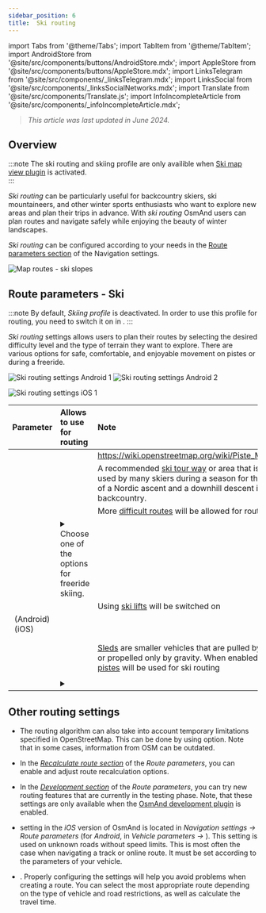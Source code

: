 ```yaml
---
sidebar_position: 6
title:  Ski routing
---
```


import Tabs from '@theme/Tabs';
import TabItem from '@theme/TabItem';
import AndroidStore from '@site/src/components/buttons/AndroidStore.mdx';
import AppleStore from '@site/src/components/buttons/AppleStore.mdx';
import LinksTelegram from '@site/src/components/_linksTelegram.mdx';
import LinksSocial from '@site/src/components/_linksSocialNetworks.mdx';
import Translate from '@site/src/components/Translate.js';
import InfoIncompleteArticle from '@site/src/components/_infoIncompleteArticle.mdx';


> *This article was last updated in June 2024.*

## Overview

:::note
The ski routing and skiing profile are only availible when [Ski map view plugin](../../plugins/ski-maps.md) is activated.  
:::

*Ski routing* can be particularly useful for backcountry skiers, ski mountaineers, and other winter sports enthusiasts who want to explore new areas and plan their trips in advance. With *ski routing* OsmAnd users can plan routes and navigate safely while enjoying the beauty of winter landscapes.  

*Ski routing* can be configured according to your needs in the [Route parameters section](../guidance/navigation-settings.md#route-parameters) of the Navigation settings.  

![Map routes - ski slopes](@site/static/img/navigation/routing/ski_routing_overview.png)


## Route parameters - Ski

:::note
By default, *Skiing profile* is deactivated. In order to use this profile for routing, you need to switch it on in *<Translate android="true" ids="shared_string_menu,shared_string_settings,application_profiles"/>*.
:::

*Ski routing* settings allows users to plan their routes by selecting the desired difficulty level and the type of terrain they want to explore. There are various options for safe, comfortable, and enjoyable movement on pistes or during a freeride.  

<Tabs groupId="operating-systems">

<TabItem value="android" label="Android">  

![Ski routing settings Android 1](@site/static/img/navigation/routing/skiing_routing_1_andr.png) ![Ski routing settings Android 2](@site/static/img/navigation/routing/skiing_routing_2_andr.png)

</TabItem>

<TabItem value="ios" label="iOS">

![Ski routing settings iOS 1](@site/static/img/navigation/routing/skiing_routing_ios_1.png)

</TabItem>

</Tabs>

| Parameter | Allows to use for routing | Note |
|:------------|:---------------|:---------------|
|*<Translate android="true" ids="routing_attr_allow_skating_only_name"/>* | <Translate android="true" ids="routing_attr_allow_skating_only_description"/> |  https://wiki.openstreetmap.org/wiki/Piste_Maps#Type  |
|*<Translate android="true" ids="app_mode_ski_touring"/>* |   <Translate android="true" ids="routing_attr_piste_type_skitour_description"/> | A recommended [ski tour way](https://wiki.openstreetmap.org/wiki/Piste_Maps#Type) or area that is generally used by many skiers during a season for the purpose of a Nordic ascent and a downhill descent in the backcountry. |
|*<Translate android="true" ids="routing_attr_allow_advanced_name"/>* |  <Translate android="true" ids="routing_attr_allow_advanced_description"/>  | More [difficult routes](https://wiki.openstreetmap.org/wiki/Piste_Maps#Difficulty) will be allowed for routing. |
|*<Translate android="true" ids="routing_attr_freeride_policy_name"/>* |   <details><summary> Choose one of the options for freeride skiing.  </summary>![Off piste Android](@site/static/img/navigation/routing/offpiste_android.png) </details> |   |
|*<Translate android="true" ids="routing_attr_piste_type_downhill_name"/>* |  <Translate android="true" ids="routing_attr_piste_type_downhill_description"/> | Using [ski lifts](https://wiki.openstreetmap.org/wiki/Piste_Maps#Ski_lifts) will be switched on |
|*<Translate android="true" ids="routing_attr_piste_type_nordic_name"/>*&nbsp;(Android) *<Translate ios="true" ids="routeInfo_piste_type_name"/>*&nbsp;(iOS) |   <Translate android="true" ids="routing_attr_piste_type_nordic_description"/>|  |
|*<Translate android="true" ids="routing_attr_allow_classic_only_name"/>* |   <Translate android="true" ids="routing_attr_allow_classic_only_description"/>|  |
|*<Translate android="true" ids="routing_attr_allow_expert_name"/>* |   <Translate android="true" ids="routing_attr_allow_expert_description"/>|  |
|*<Translate android="true" ids="routing_attr_piste_type_sled_name"/>* |  <Translate android="true" ids="routing_attr_piste_type_sled_description"/> | [Sleds](https://wiki.openstreetmap.org/wiki/Piste_Maps#Type) are smaller vehicles that are pulled by a human or propelled only by gravity. When enabled, [sledding pistes](https://wiki.openstreetmap.org/wiki/Piste_Maps#Type) will be used for ski routing |
|*<Translate android="true" ids="routing_attr_allow_intermediate_name"/>* |   <Translate android="true" ids="routing_attr_allow_intermediate_description"/>|  |
|*<Translate android="true" ids="routing_attr_difficulty_preference_name"/>* |  <details><summary>  <Translate android="true" ids="routing_attr_difficulty_preference_description"/> </summary>![Off piste Android](@site/static/img/navigation/routing/offpiste_android.png) </details> |  |


## Other routing settings

- The routing algorithm can also take into account temporary limitations specified in OpenStreetMap. This can be done by using *[<Translate android="true" ids="temporary_conditional_routing"/>](../routing/osmand-routing.md#consider-temporary-limitations)* option. Note that in some cases, information from OSM can be outdated.  

- In the [*Recalculate route section*](../../navigation/guidance/navigation-settings.md#recalculate-route) of the *Route parameters*, you can enable and adjust route recalculation options.

- In the [*Development section*](../guidance/navigation-settings.md#development-settings) of the *Route parameters*, you can try new routing features that are currently in the testing phase. Note, that these settings are only available when the [OsmAnd development plugin](../../plugins/development.md) is enabled.

- *[<Translate ios="true" ids="road_speeds"/>](../guidance/navigation-settings.md#road-speeds)* setting in the *iOS* version of OsmAnd is located in *Navigation settings → Route parameters* (for *Android*, in *Vehicle parameters → [<Translate android="true" ids="default_speed_setting_title"/>](../guidance/navigation-settings.md#default-speed--road-speeds)*). This setting is used on unknown roads without speed limits. This is most often the case when navigating a track or online route. It must be set according to the parameters of your vehicle.

- *[<Translate ios="true" ids="vehicle_parameters"/>](../guidance/navigation-settings.md#vehicle-parameters)*. Properly configuring the settings will help you avoid problems when creating a route. You can select the most appropriate route depending on the type of vehicle and road restrictions, as well as calculate the travel time.